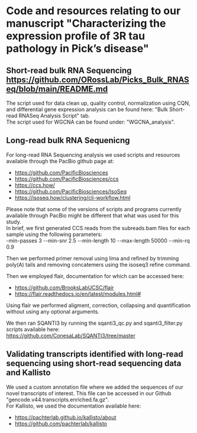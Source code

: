 # Code and resources relating to our manuscript "Characterizing the expression profile of 3R tau pathology in Pick’s disease"

## Short-read bulk RNA Sequencing https://github.com/ORossLab/Picks_Bulk_RNASeq/blob/main/README.md

The script used for data clean up, quality control, normalization using CQN, and differential gene expression analysis can be found here: "Bulk Short-read RNASeq Analysis Script" tab.\
The script used for WGCNA can be found under: "WGCNA_analysis".  

## Long-read bulk RNA Sequenicng 

For long-read RNA Sequencing analysis we used scripts and resources available through the PacBio github page at:
* https://github.com/PacificBiosciences
* https://github.com/PacificBiosciences/ccs
* https://ccs.how/
* https://github.com/PacificBiosciences/IsoSeq
* https://isoseq.how/clustering/cli-workflow.html

Please note that some of the versions of scripts and programs currently available through PacBio might be different that what was used for this study.  
In brief, we first generated CCS reads from the subreads.bam files for each sample using the following parameters:  
-min-passes 3 --min-snr 2.5 --min-length 10 --max-length 50000 --min-rq 0.9  

Then we performed primer removal using lima and refined by trimming poly(A) tails and removing concatemers using the isoseq3 refine command.  

Then we employed flair, documentation for which can be accessed here:  
* https://github.com/BrooksLabUCSC/flair
* https://flair.readthedocs.io/en/latest/modules.html#

Using flair we performed aligment, correction, collapsing and quantification without using any optional arguments. 

We then ran SQANTI3 by running the sqanti3_qc.py and sqanti3_filter.py scripts available here:  
https://github.com/ConesaLab/SQANTI3/tree/master

## Validating transcripts identified with long-read sequencing using short-read sequencing data and Kallisto

We used a custom annotation file where we added the sequences of our novel transcripts of interest. This file can be accessed in our Github "gencode.v44.transcripts.enriched.fa.gz".   
For Kallisto, we used the documentation available here:  
* https://pachterlab.github.io/kallisto/about  
* https://github.com/pachterlab/kallisto
  



